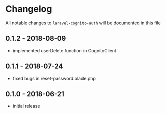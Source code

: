 # Changelog

All notable changes to `laravel-cognito-auth` will be documented in this file

## 0.1.2 - 2018-08-09

- implemented userDelete function in CognitoClient

## 0.1.1 - 2018-07-24

- fixed bugs in reset-password.blade.php

## 0.1.0 - 2018-06-21

- initial release
